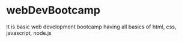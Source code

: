 # webDevBootcamp
It is basic web development bootcamp having all basics of html, css, javascript, node.js

